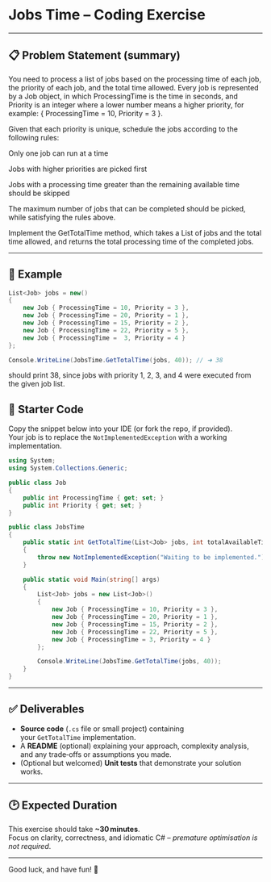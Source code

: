 # Jobs Time – Coding Exercise

---

## 📋 Problem Statement (summary)

You need to process a list of jobs based on the processing time of each job, the priority of each job, and the total time allowed. Every job is represented by a Job object, in which ProcessingTime is the time in seconds, and Priority is an integer where a lower number means a higher priority, for example:
{ ProcessingTime = 10, Priority = 3 }.

Given that each priority is unique, schedule the jobs according to the following rules:

Only one job can run at a time

Jobs with higher priorities are picked first

Jobs with a processing time greater than the remaining available time should be skipped

The maximum number of jobs that can be completed should be picked, while satisfying the rules above.

Implement the GetTotalTime method, which takes a List of jobs and the total time allowed, and returns the total processing time of the completed jobs.

---

## 🧩 Example

```csharp
List<Job> jobs = new()
{
    new Job { ProcessingTime = 10, Priority = 3 },
    new Job { ProcessingTime = 20, Priority = 1 },
    new Job { ProcessingTime = 15, Priority = 2 },
    new Job { ProcessingTime = 22, Priority = 5 },
    new Job { ProcessingTime =  3, Priority = 4 }
};

Console.WriteLine(JobsTime.GetTotalTime(jobs, 40)); // ➜ 38
```

should print 38, since jobs with priority 1, 2, 3, and 4 were executed from the given job list.

## 🚀 Starter Code

Copy the snippet below into your IDE (or fork the repo, if provided).  
Your job is to replace the `NotImplementedException` with a working
implementation.

```csharp
using System;
using System.Collections.Generic;

public class Job
{
    public int ProcessingTime { get; set; }
    public int Priority { get; set; }
}

public class JobsTime
{
    public static int GetTotalTime(List<Job> jobs, int totalAvailableTime)
    {
        throw new NotImplementedException("Waiting to be implemented.");
    }

    public static void Main(string[] args)
    {
        List<Job> jobs = new List<Job>()
        {
            new Job { ProcessingTime = 10, Priority = 3 },
            new Job { ProcessingTime = 20, Priority = 1 },
            new Job { ProcessingTime = 15, Priority = 2 },
            new Job { ProcessingTime = 22, Priority = 5 },
            new Job { ProcessingTime = 3, Priority = 4 }
        };

        Console.WriteLine(JobsTime.GetTotalTime(jobs, 40));
    }
}
```

---

## ✅ Deliverables

* **Source code** (`.cs` file or small project) containing  
  your `GetTotalTime` implementation.
* A **README** (optional) explaining your approach, complexity analysis, and
  any trade‑offs or assumptions you made.
* (Optional but welcomed) **Unit tests** that demonstrate your solution works.

---

## 🕑 Expected Duration
This exercise should take **~30 minutes**.  
Focus on clarity, correctness, and idiomatic C# – _premature optimisation is
not required_.

---

Good luck, and have fun! 🚀
